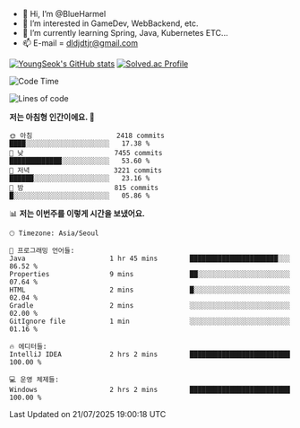 - 👋 Hi, I’m @BlueHarmel
- 👀 I’m interested in GameDev, WebBackend, etc.
- 🌱 I’m currently learning Spring, Java, Kubernetes ETC...
- 📫 E-mail = dldjdtjr@gmail.com

[![YoungSeok's GitHub stats](https://github-readme-stats.vercel.app/api?username=BlueHarmel&show_icons=true&theme=transparent)](https://github.com/anuraghazra/github-readme-stats)
[![Solved.ac Profile](http://mazassumnida.wtf/api/v2/generate_badge?boj=dldjdtjr)](https://solved.ac/dldjdtjr/)

<!--START_SECTION:waka-->
![Code Time](http://img.shields.io/badge/Code%20Time-1%2C077%20hrs%2013%20mins-blue)

![Lines of code](https://img.shields.io/badge/%EC%A0%80%EB%8A%94%20%EC%97%AC%ED%83%9C%EA%B9%8C%EC%A7%80%20-46.4%20million%20%EC%A4%84%EC%9D%98%20%EC%BD%94%EB%93%9C%EB%A5%BC%20%EC%9E%91%EC%84%B1%ED%96%88%EC%96%B4%EC%9A%94.-blue)

**저는 아침형 인간이에요. 🐤** 

```text
🌞 아침                     2418 commits        ████░░░░░░░░░░░░░░░░░░░░░   17.38 % 
🌆 낮　                     7455 commits        █████████████░░░░░░░░░░░░   53.60 % 
🌃 저녁                     3221 commits        ██████░░░░░░░░░░░░░░░░░░░   23.16 % 
🌙 밤　                     815 commits         █░░░░░░░░░░░░░░░░░░░░░░░░   05.86 % 
```


📊 **저는 이번주를 이렇게 시간을 보냈어요.** 

```text
🕑︎ Timezone: Asia/Seoul

💬 프로그래밍 언어들: 
Java                     1 hr 45 mins        ██████████████████████░░░   86.52 % 
Properties               9 mins              ██░░░░░░░░░░░░░░░░░░░░░░░   07.64 % 
HTML                     2 mins              █░░░░░░░░░░░░░░░░░░░░░░░░   02.04 % 
Gradle                   2 mins              ░░░░░░░░░░░░░░░░░░░░░░░░░   02.00 % 
GitIgnore file           1 min               ░░░░░░░░░░░░░░░░░░░░░░░░░   01.16 % 

🔥 에디터들: 
IntelliJ IDEA            2 hrs 2 mins        █████████████████████████   100.00 % 

💻 운영 체제들: 
Windows                  2 hrs 2 mins        █████████████████████████   100.00 % 
```


 Last Updated on 21/07/2025 19:00:18 UTC
<!--END_SECTION:waka-->
<!---
BlueHarmel/BlueHarmel is a ✨ special ✨ repository because its `README.md` (this file) appears on your GitHub profile.
You can click the Preview link to take a look at your changes.
--->

